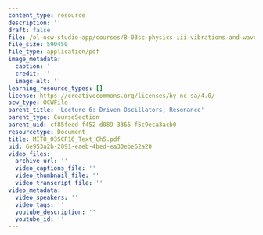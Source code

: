```yaml
---
content_type: resource
description: ''
draft: false
file: /ol-ocw-studio-app/courses/8-03sc-physics-iii-vibrations-and-waves-fall-2016/6e953a2b2091eaeb4bedea30ebe62a20_MIT8_03SCF16_Text_Ch5.pdf
file_size: 590450
file_type: application/pdf
image_metadata:
  caption: ''
  credit: ''
  image-alt: ''
learning_resource_types: []
license: https://creativecommons.org/licenses/by-nc-sa/4.0/
ocw_type: OCWFile
parent_title: 'Lecture 6: Driven Oscillators, Resonance'
parent_type: CourseSection
parent_uid: cf85feed-f452-d089-3365-f5c9eca3acb0
resourcetype: Document
title: MIT8_03SCF16_Text_Ch5.pdf
uid: 6e953a2b-2091-eaeb-4bed-ea30ebe62a20
video_files:
  archive_url: ''
  video_captions_file: ''
  video_thumbnail_file: ''
  video_transcript_file: ''
video_metadata:
  video_speakers: ''
  video_tags: ''
  youtube_description: ''
  youtube_id: ''
---
```

